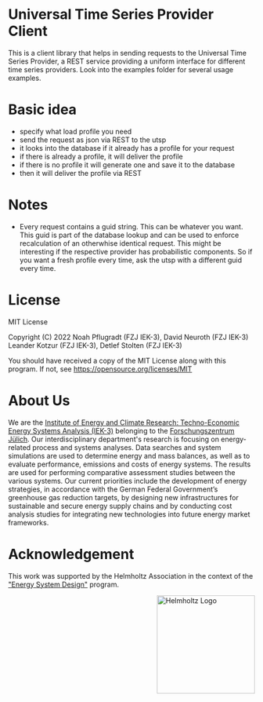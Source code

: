 # Universal Time Series Provider Client

This is a client library that helps in sending requests to the Universal Time Series Provider, a REST service providing a uniform interface for different time series providers.
Look into the examples folder for several usage examples.

# Basic idea
 
 - specify what load profile you need
 - send the request as json via REST to the utsp
 - it looks into the database if it already has a profile for your request
 - if there is already a profile, it will deliver the profile
 - if there is no profile it will generate one and save it to the database
 - then it will deliver the profile via REST
 
# Notes

- Every request contains a guid string. This can be whatever you want. This guid is part of the database lookup and can be used to enforce recalculation of an otherwhise identical request. This might be interesting if the respective provider has probabilistic components. So if you want a fresh profile every time, ask the utsp with a different guid every time.

# License

MIT License

Copyright (C) 2022 Noah Pflugradt (FZJ IEK-3), David Neuroth (FZJ IEK-3) Leander Kotzur (FZJ IEK-3), Detlef Stolten (FZJ IEK-3)

You should have received a copy of the MIT License along with this program.
If not, see https://opensource.org/licenses/MIT

# About Us 

We are the [Institute of Energy and Climate Research: Techno-Economic Energy Systems Analysis (IEK-3)](https://www.fz-juelich.de/en/iek/iek-3) belonging to the [Forschungszentrum Jülich](https://www.fz-juelich.de/). Our interdisciplinary department's research is focusing on energy-related process and systems analyses. Data searches and system simulations are used to determine energy and mass balances, as well as to evaluate performance, emissions and costs of energy systems. The results are used for performing comparative assessment studies between the various systems. Our current priorities include the development of energy strategies, in accordance with the German Federal Government’s greenhouse gas reduction targets, by designing new infrastructures for sustainable and secure energy supply chains and by conducting cost analysis studies for integrating new technologies into future energy market frameworks.

# Acknowledgement

This work was supported by the Helmholtz Association in the context of the ["Energy System Design"](https://www.helmholtz.de/en/research/research-fields/energy/energy-system-design/) program.

<a href="https://www.helmholtz.de/en/"><img src="https://www.helmholtz.de/fileadmin/user_upload/05_aktuelles/Marke_Design/logos/HG_LOGO_S_ENG_RGB.jpg" alt="Helmholtz Logo" width="200px" style="float:right"></a>
